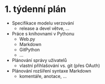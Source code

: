 # 1. týdenní plán
- Specifikace modelu verzování
  - release a devel větve, ...
- Práce s knihovnami v Pythonu
  - Web.py
  - Markdown
  - GitPython
  - ...
- Plánování správy uživatelů
  - vlastní přihlašování vs. git (přes OAuth)
- Plánování rozšíření syntaxe Markdown
  - komentáře, anotace, ...
